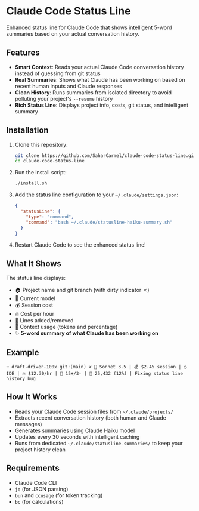 # Claude Code Status Line

Enhanced status line for Claude Code that shows intelligent 5-word summaries based on your actual conversation history.

## Features

- **Smart Context**: Reads your actual Claude Code conversation history instead of guessing from git status
- **Real Summaries**: Shows what Claude has been working on based on recent human inputs and Claude responses
- **Clean History**: Runs summaries from isolated directory to avoid polluting your project's `--resume` history
- **Rich Status Line**: Displays project info, costs, git status, and intelligent summary

## Installation

1. Clone this repository:
   ```bash
   git clone https://github.com/SaharCarmel/claude-code-status-line.git
   cd claude-code-status-line
   ```

2. Run the install script:
   ```bash
   ./install.sh
   ```

3. Add the status line configuration to your `~/.claude/settings.json`:
   ```json
   {
     "statusLine": {
       "type": "command",
       "command": "bash ~/.claude/statusline-haiku-summary.sh"
     }
   }
   ```

4. Restart Claude Code to see the enhanced status line!

## What It Shows

The status line displays:
- 🏠 Project name and git branch (with dirty indicator ✗)
- 🤖 Current model
- 💰 Session cost
- 🔥 Cost per hour
- 📝 Lines added/removed
- 🧠 Context usage (tokens and percentage)
- ✨ **5-word summary of what Claude has been working on**

## Example

```
➜ draft-driver-100x git:(main) ✗ 🤖 Sonnet 3.5 | 💰 $2.45 session | ◯ IDE | 🔥 $12.30/hr | 📝 15+/3- | 🧠 25,432 (12%) | Fixing status line history bug
```

## How It Works

- Reads your Claude Code session files from `~/.claude/projects/`
- Extracts recent conversation history (both human and Claude messages)
- Generates summaries using Claude Haiku model
- Updates every 30 seconds with intelligent caching
- Runs from dedicated `~/.claude/statusline-summaries/` to keep your project history clean

## Requirements

- Claude Code CLI
- `jq` (for JSON parsing)
- `bun` and `ccusage` (for token tracking)
- `bc` (for calculations)